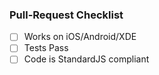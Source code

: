 ### Pull-Request Checklist

-[ ] Works on iOS/Android/XDE
-[ ] Tests Pass
-[ ] Code is StandardJS compliant